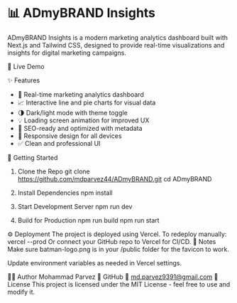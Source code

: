 # 📊 ADmyBRAND Insights
ADmyBRAND Insights is a modern marketing analytics dashboard built with Next.js and Tailwind CSS, designed to provide real-time visualizations and insights for digital marketing campaigns.

🚀 Live Demo


✨ Features
- 🧠 Real-time marketing analytics dashboard
- 📈 Interactive line and pie charts for visual data
- 🌗 Dark/light mode with theme toggle
- 💡 Loading screen animation for improved UX
- 🔐 SEO-ready and optimized with metadata
- 📱 Responsive design for all devices
- ✅ Clean and professional UI
 
🚦 Getting Started
1. Clone the Repo
git clone https://github.com/mdparvez44/ADmyBRAND.git
cd ADmyBRAND

2. Install Dependencies
npm install

3. Start Development Server
npm run dev

4. Build for Production
npm run build
npm run start

⚙️ Deployment
The project is deployed using Vercel.
To redeploy manually:
vercel --prod
Or connect your GitHub repo to Vercel for CI/CD.
📌 Notes
Make sure batman-logo.png is in your /public folder for the favicon to work.


Update environment variables as needed in Vercel settings.


🧑‍💻 Author
Mohammad Parvez
 🚀 GitHub
 📧 md.parvez9391@gmail.com
📄 License
This project is licensed under the MIT License - feel free to use and modify it.

